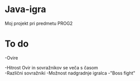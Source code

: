 # Java-igra
Moj projekt pri predmetu PROG2

# To do
-Ovire  

-Hitrost Ovir in sovražnikov se veča s časom  <br>
-Različni sovražniki
-Možnost nadgradnje igralca
-"Boss fight"
